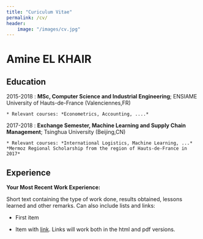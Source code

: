 ```yaml
---
title: "Curiculum Vitae"
permalink: /cv/
header:
    image: "/images/cv.jpg"
---
```


Amine EL KHAIR
============


Education
---------


2015-2018
:   **MSc, Computer Science and Industrial Engineering**; ENSIAME University of
    Hauts-de-France (Valenciennes,FR)

    * Relevant courses: *Econometrics, Accounting, ....*

2017-2018
:   **Exchange Semester, Machine Learning and Supply Chain Management**; Tsinghua University (Beijing,CN)

    * Relevant courses: *International Logistics, Machine Learning, ...*
    *Mermoz Regional Scholarship from the region of Hauts-de-France in 2017*

Experience
----------

**Your Most Recent Work Experience:**

Short text containing the type of work done, results obtained,
lessons learned and other remarks. Can also include lists and
links:

* First item

* Item with [link](http://www.example.com). Links will work both in
  the html and pdf versions.
